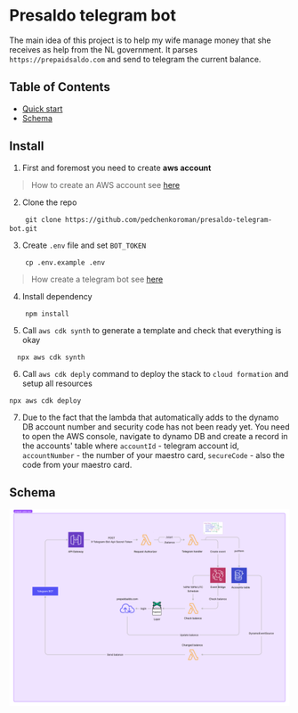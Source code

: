 # Presaldo telegram bot

The main idea of this project is to help my wife manage money that she receives as help from the NL government. It parses
`https://prepaidsaldo.com` and send to telegram the current balance.

## Table of Contents

- [Quick start](#install)
- [Schema](#schema)


## Install
1. First and foremost you need to create **aws account**
> How to create an AWS account see [here](https://aws.amazon.com/ru/premiumsupport/knowledge-center/create-and-activate-aws-account/)
2. Clone the repo 
```shell
    git clone https://github.com/pedchenkoroman/presaldo-telegram-bot.git
```
3. Create `.env` file and set `BOT_TOKEN`
```shell
    cp .env.example .env
```
> How create a telegram bot see [here](https://core.telegram.org/bots/api)

4. Install dependency
```shell
    npm install
```
5. Call `aws cdk synth` to generate a template and check that everything is okay 
```shell
  npx aws cdk synth
```
6. Call `aws cdk deply` command to deploy the stack to `cloud formation` and setup all resources
```shell
npx aws cdk deploy
```
7. Due to the fact that the lambda that automatically adds to the dynamo DB account number and security code has not been ready yet.
   You need to open the AWS  console, navigate to dynamo DB and create a record in the accounts' table where `accountId` - telegram account id,
   `accountNumber` - the number of your maestro card, `secureCode`  - also the code from your maestro card.

## Schema
<img src="schema.png" alt="architecture schema">
